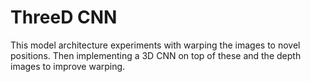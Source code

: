 # ThreeD CNN

This model architecture experiments with warping the images to novel positions. Then implementing a 3D CNN on top of these and the depth images to improve warping.
